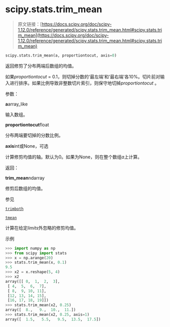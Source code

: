 # scipy.stats.trim_mean

> 原文链接：[https://docs.scipy.org/doc/scipy-1.12.0/reference/generated/scipy.stats.trim_mean.html#scipy.stats.trim_mean](https://docs.scipy.org/doc/scipy-1.12.0/reference/generated/scipy.stats.trim_mean.html#scipy.stats.trim_mean)

```py
scipy.stats.trim_mean(a, proportiontocut, axis=0)
```

返回修剪了分布两端后数组的均值。

如果*proportiontocut* = 0.1，则切掉分数的‘最左端’和‘最右端’各10%。切片前对输入进行排序。如果比例导致非整数切片索引，则保守地切掉*proportiontocut* 。

参数：

**a**array_like

输入数组。

**proportiontocut**float

分布两端要切掉的分数比例。

**axis**int或None，可选

计算修剪均值的轴。默认为0。如果为None，则在整个数组*a*上计算。

返回：

**trim_mean**ndarray

修剪后数组的均值。

参见

[`trimboth`](scipy.stats.trimboth.html#scipy.stats.trimboth "scipy.stats.trimboth")

[`tmean`](scipy.stats.tmean.html#scipy.stats.tmean "scipy.stats.tmean")

计算在给定*limits*外忽略的修剪均值。

示例

```py
>>> import numpy as np
>>> from scipy import stats
>>> x = np.arange(20)
>>> stats.trim_mean(x, 0.1)
9.5
>>> x2 = x.reshape(5, 4)
>>> x2
array([[ 0,  1,  2,  3],
 [ 4,  5,  6,  7],
 [ 8,  9, 10, 11],
 [12, 13, 14, 15],
 [16, 17, 18, 19]])
>>> stats.trim_mean(x2, 0.25)
array([  8.,   9.,  10.,  11.])
>>> stats.trim_mean(x2, 0.25, axis=1)
array([  1.5,   5.5,   9.5,  13.5,  17.5]) 
```
